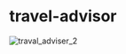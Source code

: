 # travel-advisor
![traval_adviser_2](https://github.com/S-1408/travel-advisor/assets/60258353/dc57ccca-b1c1-40c8-81bf-a4ddf6963f1a)

